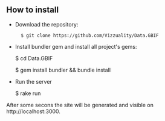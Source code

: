 How to install
---------------

- Download the repository:

		$ git clone https://github.com/Vizzuality/Data.GBIF

- Install bundler gem and install all project's gems:

  $ cd Data.GBIF

  $ gem install bundler && bundle install

- Run the server

  $ rake run

After some secons the site will be generated and visible on http://localhost:3000.
